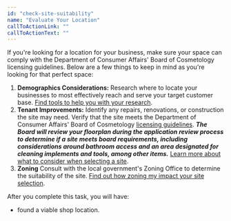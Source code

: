 ```yaml
---
id: "check-site-suitability"
name: "Evaluate Your Location"
callToActionLink: ""
callToActionText: ""
---
```


If you're looking for a location for your business, make sure your space can comply with the Department of Consumer Affairs' Board of Cosmetology licensing guidelines. Below are a few things to keep in mind as you're looking for that perfect space:

1. **Demographics Considerations:** Research where to locate your businesses to most effectively reach and serve your target customer base. [Find tools to help you with your research](https://business.nj.gov/pages/additional-site-selection-research).
2. **Tenant Improvements:** Identify any repairs, renovations, or construction the site may need. Verify that the site meets the Department of Consumer Affairs' Board of Cosmetology [licensing guidelines](https://www.njconsumeraffairs.gov/regulations/Chapter-28-Board-of-Cosmetology-and-Hairstyling.pdf). _**The Board will review your floorplan during the application review process to determine if a site meets board requirements, including considerations around bathroom access and an area designated for cleaning implements and tools, among other items.**_ [Learn more about what to consider when selecting a site](https://business.nj.gov/pages/additional-site-selection-research).
3. **Zoning** Consult with the local government's Zoning Office to determine the suitability of the site. [Find out how zoning my impact your site selection](https://business.nj.gov/pages/choose-a-location).

After you complete this task, you will have:
- found a viable shop location.
